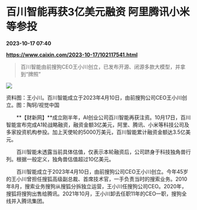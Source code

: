 # 百川智能再获3亿美元融资 阿里腾讯小米等参投

**2023-10-17 07:40**

**https://www.caixin.com/2023-10-17/102117541.html**

> 百川智能由前搜狗CEO王小川创立，已发布开源、闭源多款大模型，并拿到“牌照”

  

![](https://img.caixin.com/2023-10-17/169752834193365_840_560.jpg)

资料图：王小川。百川智能成立于2023年4月10日，由前搜狗公司CEO王小川创立。图：陶轲/视觉中国

  

　　**【财新网】**成立刚半年，AI创业公司百川智能再获注资。10月17日，百川智能宣布完成A1轮战略融资，融资金额3亿美元，阿里、腾讯、小米等科技公司及多家投资机构参投。加上天使轮的5000万美元，百川智能累计融资金额达3.5亿美元。

　　百川智能未透露当前具体估值，仅表示本轮融资后，公司跻身于科技独角兽行列。根据一般定义，独角兽估值超过10亿美元。

　　百川智能成立于2023年4月10日，由前搜狗公司CEO王小川创立。今年45岁的王小川曾担任搜狐高级副总裁、首席技术官，一手负责当时的搜索业务。2010年8月，搜索业务搜狗从搜狐分拆独立运营，王小川任搜狗公司CEO。2020年，搜狐将搜狗出售给腾讯。2021年10月，王小川卸去任职11年的CEO一职，搜狗全线并入腾讯集团。